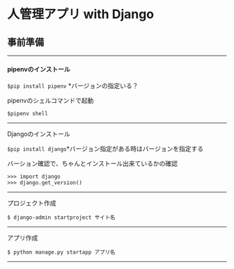 # 人管理アプリ with Django
## 事前準備
---
#### pipenvのインストール

`$pip install pipenv`
*バージョンの指定いる？

pipenvのシェルコマンドで起動

`$pipenv shell`

---
Djangoのインストール

`$pip install django`*バージョン指定がある時はバージョンを指定する

バーション確認で、ちゃんとインストール出来ているかの確認

```
>>> import django
>>> django.get_version()
```
---
プロジェクト作成

`$ django-admin startproject サイト名`

---

アプリ作成
```
$ python manage.py startapp アプリ名
```

___

